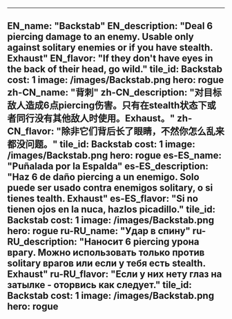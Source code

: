 ---

EN_name: "Backstab"
EN_description: "Deal 6 piercing damage to an enemy. Usable only against solitary enemies or if you have stealth. Exhaust"
EN_flavor: "If they don't have eyes in the back of their head, go wild."
tile_id: Backstab
cost: 1
image: /images/Backstab.png
hero: rogue
zh-CN_name: "背刺"
zh-CN_description: "对目标敌人造成6点piercing伤害。只有在stealth状态下或者同行没有其他敌人时使用。Exhaust。"
zh-CN_flavor: "除非它们背后长了眼睛，不然你怎么乱来都没问题。"
tile_id: Backstab
cost: 1
image: /images/Backstab.png
hero: rogue
es-ES_name: "Puñalada por la Espalda"
es-ES_description: "Haz 6 de daño piercing a un enemigo. Solo puede ser usado contra enemigos solitary, o si tienes tealth. Exhaust"
es-ES_flavor: "Si no tienen ojos en la nuca, hazlos picadillo."
tile_id: Backstab
cost: 1
image: /images/Backstab.png
hero: rogue
ru-RU_name: "Удар в спину"
ru-RU_description: "Наносит 6 piercing урона врагу. Можно использовать только против solitary врагов или если у тебя есть stealth. Exhaust"
ru-RU_flavor: "Если у них нету глаз на затылке - оторвись как следует."
tile_id: Backstab
cost: 1
image: /images/Backstab.png
hero: rogue
---